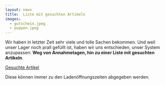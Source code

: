 ```yaml
---
layout: news
title:  Liste mit gesuchten Artikeln
images:
  - gutschein.jpeg
  - puppen.jpeg
---
```


Wir haben in letzter Zeit sehr viele und tolle Sachen bekommen.
Und weil unser Lager noch prall gefüllt ist, haben wir uns entschieden,
unser System anzupassen: **Weg von Annahmetagen, hin zu einer Liste mit gesuchten Artikeln**.

<a href="/assets/downloads/GesuchteArtikel_20240122.pdf" target="_blank">Gesuchte Artikel</a>

Diese können immer zu den Ladenöffnungszeiten abgegeben werden.
